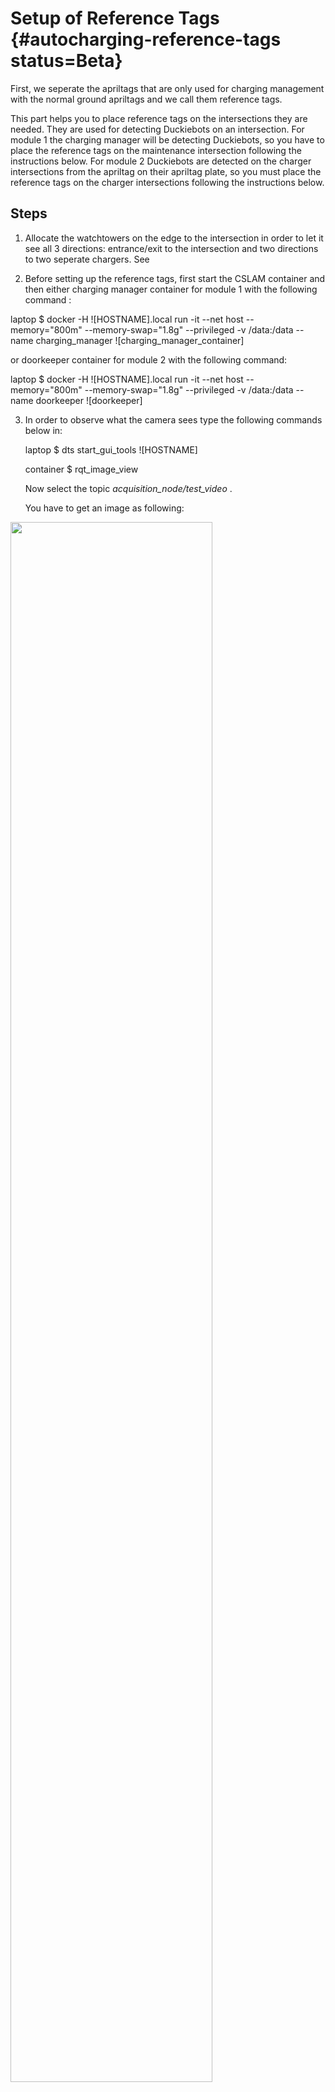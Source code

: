 # Setup of Reference Tags {#autocharging-reference-tags status=Beta}

First, we seperate the apriltags that are only used for charging management with the normal ground apriltags and we call them reference tags.

This part helps you to place reference tags on the intersections they are needed. They are used for detecting Duckiebots on an intersection. 
For module 1 the charging manager will be detecting Duckiebots, so you have to place the reference tags on the maintenance intersection following the instructions below. 
For module 2 Duckiebots are detected on the charger intersections from the apriltag on their apriltag plate, so you must place the reference tags on the charger intersections following the instructions below.

## Steps


1. Allocate the watchtowers on the edge to the intersection in order to let it see all 3 directions: entrance/exit to the intersection and two directions to two seperate chargers. See[]()

2. Before setting up the reference tags, first start the CSLAM container and then either charging manager container for module 1 with the following command :

laptop $  docker -H ![HOSTNAME].local run -it --net host --memory="800m" --memory-swap="1.8g" --privileged -v /data:/data --name charging_manager ![charging_manager_container]

or doorkeeper container for module 2 with the following command:  

laptop $  docker -H ![HOSTNAME].local run -it --net host --memory="800m" --memory-swap="1.8g" --privileged -v /data:/data --name doorkeeper ![doorkeeper]


3. In order to observe what the camera sees type the following commands below in: 

    laptop $ dts start_gui_tools ![HOSTNAME]

    container $ rqt_image_view 
    
    Now select the topic _acquisition_node/test_video_ .
    
    You have to get an image as following:

<div figure-id="fig:doorkeeper_intersection">
<img src="images/apriltags_def.png" style="width: 80%"/>
<figcaption>
View from doorkeeper on charger intersection
</figcaption>
</div>


4. In the picture above you can see that the lane on the right side is defined as direction 1 and on the lower left side as direction 2. Define which charger the direction leads. For example in our case direction 1 leads to charger 2 and direction 2 leads to charger 4. Then, choose apriltags under the scope of camera in order to assign them as reference tags, for example in this picture the reference tags are selected as following:  

    * entrance tag : 374
    * exit tag : 238 
    * direction 1 tag : 361
    * direction 2 tag : 347 

    Please note them down. It is recommended to choose apriltags on the ground as reference tags for the next step, but you are allowed to use traffic signs as reference tags, if necessary. 

5. Go into the container   

    laptop $ docker -H ![HOSTNAME].local exec -it ![CONTAINER_NAME] /bin/bash 
    
    and list all the parameters with 

    container $ rosparam list 

    
    Now you see a list of all parameters that are used in the device. You have to change 6 parameters according to your selections in step 4.
    For module 1:
    
    First, change direction parameters:

    container $ rosparam set ![HOSTNAME]/![NODE_NAME]/direction1 ![CHARGER_ID]
    container $ rosparam set ![HOSTNAME]/![NODE_NAME]/direction2 ![CHARGER_ID]

    Secondly, change the april tag parameters: 

    container $ rosparam set ![HOSTNAME/![NODE_NAME]/direction1_tag ![direction1_tag]
    container $ rosparam set ![HOSTNAME/![NODE_NAME]/direction2_tag ![direction2_tag]
    container $ rosparam set ![HOSTNAME/![NODE_NAME]/entrance ![entrance]
    container $ rosparam set ![HOSTNAME/![NODE_NAME]/exit ![exit]
    
    For module 2:
    
    First, change direction parameters:

    container $ rosparam set ![HOSTNAME]/![NODE_NAME]/direction1 ![CHARGER_ID]  
    container $ rosparam set ![HOSTNAME]/![NODE_NAME]/direction2 ![CHARGER_ID]  

    Secondly, change the april tag parameters: 

    container $ rosparam set ![HOSTNAME/![NODE_NAME]/direction1_tag ![direction1_tag]  
    container $ rosparam set ![HOSTNAME/![NODE_NAME]/direction2_tag ![direction2_tag]  
    container $ rosparam set ![HOSTNAME/![NODE_NAME]/entrance ![entrance]  
    container $ rosparam set ![HOSTNAME/![NODE_NAME]/exit ![exit]  

    In the logs you see the positions of reference tags are updated periodically. At the beginning all reference tag positions are initialized with 0.0. After you change the above mentioned parameters, you must see that the positions are updated with non-zero values. If that is the case, you accomplished this step. 
    

6. Now you have to place the reference tags such that they refer to a particular direction. In order to do that, take a duckiebot and place it to the entrance of the intersection.   
Now in the logs of charging manager/doorkeeper container you will see the following:

...  
>TODO: Screenshot  logs of doorkeeper
(duckiebot apriltag is near to entrance/exit apriltag)  
...  

In this log you see a python dictionary. Its keys refer to the apriltag ids of the duckiebot which arrived to the intersection. For every apriltag id that is observed on the intersection, there is a dictionary. In it you have some attributes of a duckiebot apriltag:  

    * pose : Position of Duckiebot's apriltag on the image  
    * first_neighbor : First seen closest reference tag to Duckiebot's apriltag  
    * last_neighbor  : Last seen closest reference tag to Duckiebot's apriltag  
    * time : The time the information above is saved  
After understanding what the logs mean, look at the last_neighbor argument on the logs. If it corresponds to the entrance reference tag and your duckiebot is located near the entrance reference tag, it means, the placement of entrance reference tag works. 
    
If it is not the case, replace the reference tag which is at the moment the closest neighbor apriltag (last_neighbor in terms of logs)  further from the intersection entrance along the lane it is located. In this example, you can see that the apriltag 361 is far from the intersection entrance and it is near to the charger exit.[](fig:doorkeeper_intersection)

7. Repeat the previous step for every reference tag 
8. Test and verify that reference tags' placement works. In order to do that, follow the instructions below:
    1. Start the _indefinite navigation demo_

    laptop $ dts duckiebot demo --demo_name indefinite_navigation --duckiebot_name DUCKIEBOT_NAME --package_name duckietown_demos

    2. Place the duckiebot just before the intersection, the direction it is on does not matter. 
    3. Start the autonomous mode  

        laptop $ dts duckiebot keyboard_control DUCKIEBOT_NAME  
        
        and press _A_ for switching the Duckiebot to the autonomous mode.
        
    4. Observe the logs of charging manager(for module 1) or doorkeeper (for module 2) 
    You have to repeat this experiment for other directions. 
    



